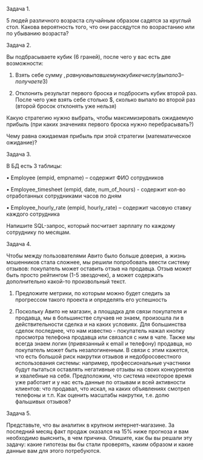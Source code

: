 Задача 1.

5 людей различного возраста случайным образом садятся за круглый стол. Какова вероятность того, что они рассядутся по возрастанию или по убыванию возраста?

Задача 2.

Вы подбрасываете кубик (6 граней), после чего у вас есть две возможности:

1.  Взять себе сумму $, равную выпавшему на кубике числу (выпало 3 – получаете 3$)

2.  Отклонить результат первого броска и подбросить кубик второй раз. После чего уже взять себе столько $, сколько выпало во второй раз (второй бросок отклонять уже нельзя)

Какую стратегию нужно выбрать, чтобы максимизировать ожидаемую прибыль (при каких значениях первого броска нужно перебрасывать?)

Чему равна ожидаемая прибыль при этой стратегии (математическое ожидание)?

Задача 3.

В БД есть 3 таблицы:

•  Employee (empid, empname) – содержит ФИО сотрудников

•  Employee_timesheet (empid, date, num_of_hours) - содержит кол-во отработанных сотрудниками часов по дням

•  Employee_hourly_rate (empid, hourly_rate) – содержит часовую ставку каждого сотрудника

Напишите SQL-запрос, который посчитает зарплату по каждому сотруднику по месяцам.

Задача 4.

Чтобы между пользователями Авито было больше доверия, а жизнь мошенников стала сложнее, мы решили попробовать ввести систему отзывов: покупатель может оставить отзыв на продавца. Отзыв может быть просто рейтингом (1-5 звездочек), а может содержать дополнительно какой-то произвольный текст.

1.  Предложите метрики, по которым можно будет следить за прогрессом такого проекта и определять его успешность

2.  Поскольку Авито не магазин, а площадка для связи покупателя и продавца, мы в большинстве случаев не знаем, произошла ли в действительности сделка и на каких условиях. Для большинства сделок последнее, что нам известно - покупатель нажал кнопку просмотра телефона продавца или связался с ним в чате. Также мы всегда знаем логин (привязанный к email и телефону) продавца, но покупатель может быть незалогиненным. В связи с этим кажется, что есть большой риск накрутки отзывов и недобросовестного использования системы: например, профессиональные участники будут пытаться оставлять негативные отзывы на своих конкурентов и хвалебные на себя. Предположим, что система некоторое время уже работает и у нас есть данные по отзывам и всей активности клиентов: что продавал, что искал, на каких объявлениях смотрел телефоны и т.п. Как оценить масштабы накрутки, т.е. долю фальшивых отзывов?

Задача 5.

Представьте, что вы аналитик в крупном интернет-магазине. За последний месяц факт продаж оказался на 15% ниже прогноза и вам необходимо выяснить, в чем причина. Опишите, как бы вы решали эту задачу: какие гипотезы вы бы стали проверять, каким образом и какие данные вам для этого потребуются.
